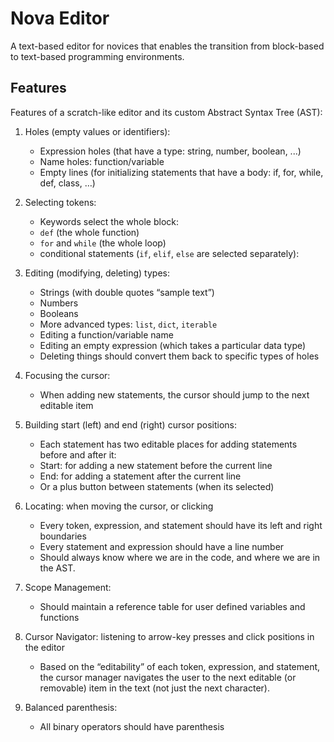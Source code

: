 # Nova Editor
A text-based editor for novices that enables the transition from block-based to text-based programming environments.

## Features
Features of a scratch-like editor and its custom Abstract Syntax Tree (AST):
1. Holes (empty values or identifiers):
   - Expression holes (that have a type: string, number, boolean, ...)
   - Name holes: function/variable 
   - Empty lines (for initializing statements that have a body: if, for, while, def, class, …)

2. Selecting tokens:
   - Keywords select the whole block:
   - `def` (the whole function)
   - `for` and `while` (the whole loop)
   - conditional statements (`if`, `elif`, `else` are selected separately):

3. Editing (modifying, deleting) types:	
   - Strings (with double quotes “sample text”)
   - Numbers
   - Booleans
   - More advanced types: `list`, `dict`, `iterable`
   - Editing a function/variable name
   - Editing an empty expression (which takes a particular data type)
   - Deleting things should convert them back to specific types of holes

4. Focusing the cursor:
   - When adding new statements, the cursor should jump to the next editable item

5. Building start (left) and end (right) cursor positions: 
   - Each statement has two editable places for adding statements before and after it: 
   - Start: for adding a new statement before the current line
   - End: for adding a statement after the current line
   - Or a plus button between statements (when its selected)

6. Locating: when moving the cursor, or clicking
   - Every token, expression, and statement should have its left and right boundaries
   - Every statement and expression should have a line number
   - Should always know where we are in the code, and where we are in the AST.

7. Scope Management: 
   - Should maintain a reference table for user defined variables and functions

8. Cursor Navigator: listening to arrow-key presses and click positions in the editor
   - Based on the “editability” of each token, expression, and statement, the cursor manager navigates the user to the next editable (or removable) item in the text (not just the next character).

9. Balanced parenthesis:
   - All binary operators should have parenthesis
